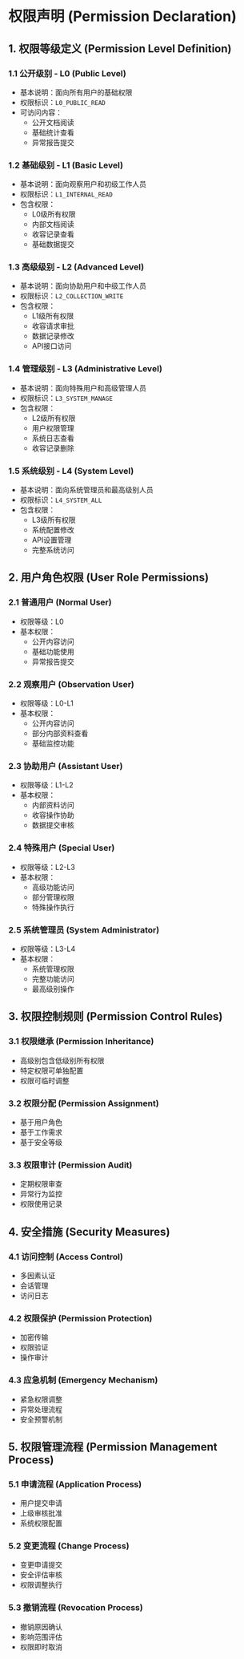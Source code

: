 # 权限声明 (Permission Declaration)

## 1. 权限等级定义 (Permission Level Definition)

### 1.1 公开级别 - L0 (Public Level)
- 基本说明：面向所有用户的基础权限
- 权限标识：`L0_PUBLIC_READ`
- 可访问内容：
  - 公开文档阅读
  - 基础统计查看
  - 异常报告提交

### 1.2 基础级别 - L1 (Basic Level)
- 基本说明：面向观察用户和初级工作人员
- 权限标识：`L1_INTERNAL_READ`
- 包含权限：
  - L0级所有权限
  - 内部文档阅读
  - 收容记录查看
  - 基础数据提交

### 1.3 高级级别 - L2 (Advanced Level)
- 基本说明：面向协助用户和中级工作人员
- 权限标识：`L2_COLLECTION_WRITE`
- 包含权限：
  - L1级所有权限
  - 收容请求审批
  - 数据记录修改
  - API接口访问

### 1.4 管理级别 - L3 (Administrative Level)
- 基本说明：面向特殊用户和高级管理人员
- 权限标识：`L3_SYSTEM_MANAGE`
- 包含权限：
  - L2级所有权限
  - 用户权限管理
  - 系统日志查看
  - 收容记录删除

### 1.5 系统级别 - L4 (System Level)
- 基本说明：面向系统管理员和最高级别人员
- 权限标识：`L4_SYSTEM_ALL`
- 包含权限：
  - L3级所有权限
  - 系统配置修改
  - API设置管理
  - 完整系统访问

## 2. 用户角色权限 (User Role Permissions)

### 2.1 普通用户 (Normal User)
- 权限等级：L0
- 基本权限：
  - 公开内容访问
  - 基础功能使用
  - 异常报告提交

### 2.2 观察用户 (Observation User)
- 权限等级：L0-L1
- 基本权限：
  - 公开内容访问
  - 部分内部资料查看
  - 基础监控功能

### 2.3 协助用户 (Assistant User)
- 权限等级：L1-L2
- 基本权限：
  - 内部资料访问
  - 收容操作协助
  - 数据提交审核

### 2.4 特殊用户 (Special User)
- 权限等级：L2-L3
- 基本权限：
  - 高级功能访问
  - 部分管理权限
  - 特殊操作执行

### 2.5 系统管理员 (System Administrator)
- 权限等级：L3-L4
- 基本权限：
  - 系统管理权限
  - 完整功能访问
  - 最高级别操作

## 3. 权限控制规则 (Permission Control Rules)

### 3.1 权限继承 (Permission Inheritance)
- 高级别包含低级别所有权限
- 特定权限可单独配置
- 权限可临时调整

### 3.2 权限分配 (Permission Assignment)
- 基于用户角色
- 基于工作需求
- 基于安全等级

### 3.3 权限审计 (Permission Audit)
- 定期权限审查
- 异常行为监控
- 权限使用记录

## 4. 安全措施 (Security Measures)

### 4.1 访问控制 (Access Control)
- 多因素认证
- 会话管理
- 访问日志

### 4.2 权限保护 (Permission Protection)
- 加密传输
- 权限验证
- 操作审计

### 4.3 应急机制 (Emergency Mechanism)
- 紧急权限调整
- 异常处理流程
- 安全预警机制

## 5. 权限管理流程 (Permission Management Process)

### 5.1 申请流程 (Application Process)
- 用户提交申请
- 上级审核批准
- 系统权限配置

### 5.2 变更流程 (Change Process)
- 变更申请提交
- 安全评估审核
- 权限调整执行

### 5.3 撤销流程 (Revocation Process)
- 撤销原因确认
- 影响范围评估
- 权限即时取消
